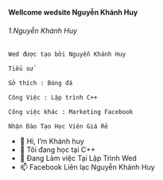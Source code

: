 **Wellcome wedsite Nguyễn Khánh Huy**
###### 1.Nguyễn Khánh Huy
```sh
Wed được tạo bởi Nguyễn Khánh Huy
```
```sh
Tiểu sử
```
```sh
Sở thích : Bóng đá
```
```sh
Công Việc : Lập trình C++
```
```sh
Công việc khác : Marketing Facebook
```
```sh
Nhận Đào Tạo Học Viên Giá Rẻ
```
- 👋 Hi, I’m Khánh huy
- 🌱 Tôi đang học tại C++
- 💞️ Đang Làm việc Tại Lập Trình Wed
- 📫 Facebook Liên lạc Nguyễn Khánh Huy

<!---
See You Again ✨By Nguyễn Khánh Huy 2021✨
--->
